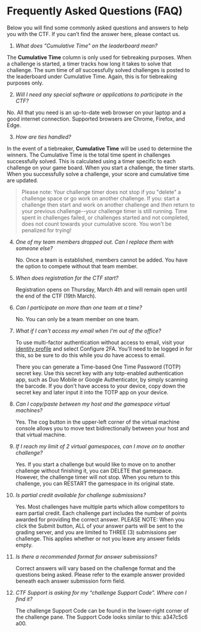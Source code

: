 # Frequently Asked Questions (FAQ)

Below you will find some commonly asked questions and answers to help you with the CTF. If you can’t find the answer here, please contact us.

1. _What does "Cumulative Time" on the leaderboard mean?_

The **Cumulative Time** column is only used for tiebreaking purposes. When a challenge is started, a timer tracks how long it takes to solve that challenge. The sum time of _all_ successfully solved challenges is posted to the leaderboard under Cumulative Time. Again, this is for tiebreaking purposes only.

2. _Will I need any special software or applications to participate in the CTF?_
    
No. All that you need is an up-to-date web browser on your laptop and a good internet connection. Supported browsers are Chrome, Firefox, and Edge.

3. _How are ties handled?_

In the event of a tiebreaker, **Cumulative Time** will be used to determine the winners. The Cumulative Time is the total time spent in challenges successfully solved. This is calculated using a timer specific to each challenge on your game board. When you start a challenge, the timer starts. When you successfully solve a challenge, your score and cumulative time are updated. 
> Please note: Your challenge timer does not stop if you "delete" a challenge space or go work on another challenge. If you: start a challenge then start and work on another challenge and _then_ return to your previous challenge--your challenge timer is still running. Time spent in challenges failed, or challenges started and not completed, does not count towards your cumulative score. You won't be penalized for trying!

4. _One of my team members dropped out. Can I replace them with someone else?_

    No. Once a team is established, members cannot be added. You have the option to compete without that team member.

5. _When does registration for the CTF start?_

    Registration opens on Thursday, March 4th and will remain open until the end of the CTF (19th March).

6. _Can I participate on more than one team at a time?_

    No. You can only be a team member on one team.

7. _What if I can't access my email when I'm out of the office?_

    To use multi-factor authentication without access to email, visit your [identity profile](https://foundry.local/identity/ui/profile) and select Configure 2FA. You'll need to be logged in for this, so be sure to do this while you do have access to email.
    
    There you can generate a Time-based One Time Password (TOTP) secret key. Use this secret key with any totp-enabled authentication app, such as Duo Mobile or Google Authenticator, by simply scanning the barcode. If you don't have access to your device, copy down the secret key and later input it into the TOTP app on your device.

8. _Can I copy/paste between my host and the gamespace virtual machines?_

    Yes. The cog button in the upper-left corner of the virtual machine console allows you to move text bidirectionally between your host and that virtual machine.

9. _If I reach my limit of 2 virtual gamespaces, can I move on to another challenge?_

    Yes. If you start a challenge but would like to move on to another challenge without finishing it, you can DELETE that gamespace. However, the challenge timer will not stop. When you return to this challenge, you can RESTART the gamespace in its original state.

10. _Is partial credit available for challenge submissions?_

    Yes. Most challenges have multiple parts which allow competitors to earn partial credit. Each challenge part includes the number of points awarded for providing the correct answer.
    PLEASE NOTE: When you click the Submit button, ALL of your answer parts will be sent to the grading server, and you are limited to THREE (3) submissions per challenge. This applies whether or not you leave any answer fields empty.

11. _Is there a recommended format for answer submissions?_ 

    Correct answers will vary based on the challenge format and the questions being asked. Please refer to the example answer provided beneath each answer submission form field.

12. _CTF Support is asking for my “challenge Support Code”. Where can I find it?_ 

    The challenge Support Code can be found in the lower-right corner of the challenge pane. The Support Code looks similar to this: a347c5c6 a00.